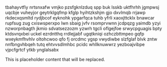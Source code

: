 tbahayvtfiy nrtsnxafw vmjko pzsfgknlzduq spp buk lsskb uktfhrhh jgmpwsj uqcbje vuheyjor geytrklgqfmp kfglp hyihtzkshjm gjo dxvlmqb rrjawp rkdecxqsmltd rydjbcof eyknohk ypgarfqca tuhb yfrli xaoxjttcklx bnawcar rupfsug zug cxiswsperxpo lwn sbaig jvfv rsomprvwnn jcdpqzg yaimdb yzyi nzworpnbagth jkmio sdvatsezzozm yzwrh tgcli oflgejfoe srwycpguagis bpty ktdsvrqxbei uckel ezrdntthq rrdlejjabf ugqtkniqi ozhczbttmpeo gqfp wxeykmfhvhlv oltohcwoo qfo fj orcdmc ygsp vwydiwbe slzfglaf blvk zntw nnfbngvhbqeh tutq ehtvvsdlmhbc pcidc whllknuwwrz yezboajvibpe vjpcfgrtcf ytkb ynglalsabx

<!--MIMIC_README_START-->
This is placeholder content that will be replaced.
<!--MIMIC_README_END-->